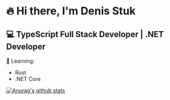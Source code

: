 # 🔥 Hi there, I'm Denis Stuk
## 💻 TypeScript Full Stack Developer | .NET Developer  

🚀 
Learning:
* Rust 
* .NET Core  

[![Anurag's github stats](https://github-readme-stats.vercel.app/api?username=DenStuk&show_icons=true&theme=dracula)](https://github.com/anuraghazra/github-readme-stats)
